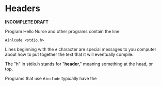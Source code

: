 Headers
=======

**INCOMPLETE DRAFT**


Program Hello Nurse and other programs contain the line

    #inlcude <stdio.h>

Lines beginning with the `#` character are special messages
to you computer about how to put together the text that it
will eventually compile.

The "h" in stdio.h stands for "**header**," meaning something at the head, or top.

Programs that use `#include` typically have the 
